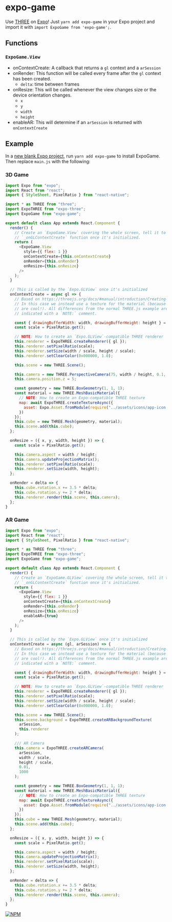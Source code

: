 # expo-game

Use [THREE](https://threejs.org) on [Expo](https://expo.io)! Just `yarn add expo-game` in your Expo project and import it with `import ExpoGame from
'expo-game';`.

## Functions

### `ExpoGame.View`

* onContextCreate: A callback that returns a `gl` context and a `arSession`
* onRender: This function will be called every frame after the `gl` context has been created. 
  * `delta`: time between frames
* onResize: This will be called whenever the view changes size or the device orientation changes.
  * `x`
  * `y`
  * `width`
  * `height`
* enableAR: This will determine if an `arSession` is returned with `onContextCreate`

## Example

In a [new blank Expo project](https://docs.expo.io/versions/latest/guides/up-and-running.html),
run `yarn add expo-game` to install ExpoGame. Then replace
`main.js` with the following:


### 3D Game

```js
import Expo from "expo";
import React from "react";
import { StyleSheet, PixelRatio } from "react-native";

import * as THREE from "three";
import ExpoTHREE from "expo-three";
import ExpoGame from "expo-game";

export default class App extends React.Component {
  render() {
    // Create an `ExpoGame.View` covering the whole screen, tell it to call our
    // `_onGLContextCreate` function once it's initialized.
    return (
      <ExpoGame.View
        style={{ flex: 1 }}
        onContextCreate={this.onContextCreate}
        onRender={this.onRender}
        onResize={this.onResize}
      />
    );
  }

  // This is called by the `Expo.GLView` once it's initialized
  onContextCreate = async gl => {
    // Based on https://threejs.org/docs/#manual/introduction/Creating-a-scene
    // In this case we instead use a texture for the material (because textures
    // are cool!). All differences from the normal THREE.js example are
    // indicated with a `NOTE:` comment.

    const { drawingBufferWidth: width, drawingBufferHeight: height } = gl;
    const scale = PixelRatio.get();

    // NOTE: How to create an `Expo.GLView`-compatible THREE renderer
    this.renderer = ExpoTHREE.createRenderer({ gl });
    this.renderer.setPixelRatio(scale);
    this.renderer.setSize(width / scale, height / scale);
    this.renderer.setClearColor(0x000000, 1.0);

    this.scene = new THREE.Scene();

    this.camera = new THREE.PerspectiveCamera(75, width / height, 0.1, 1000);
    this.camera.position.z = 5;

    const geometry = new THREE.BoxGeometry(1, 1, 1);
    const material = new THREE.MeshBasicMaterial({
      // NOTE: How to create an Expo-compatible THREE texture
      map: await ExpoTHREE.createTextureAsync({
        asset: Expo.Asset.fromModule(require("../assets/icons/app-icon.png"))
      })
    });
    this.cube = new THREE.Mesh(geometry, material);
    this.scene.add(this.cube);
  };

  onResize = ({ x, y, width, height }) => {
    const scale = PixelRatio.get();

    this.camera.aspect = width / height;
    this.camera.updateProjectionMatrix();
    this.renderer.setPixelRatio(scale);
    this.renderer.setSize(width, height);
  };

  onRender = delta => {
    this.cube.rotation.x += 3.5 * delta;
    this.cube.rotation.y += 2 * delta;
    this.renderer.render(this.scene, this.camera);
  };
}
```

### AR Game

```js
import Expo from "expo";
import React from "react";
import { StyleSheet, PixelRatio } from "react-native";

import * as THREE from "three";
import ExpoTHREE from "expo-three";
import ExpoGame from "expo-game";

export default class App extends React.Component {
  render() {
    // Create an `ExpoGame.GLView` covering the whole screen, tell it to call our
    // `_onGLContextCreate` function once it's initialized.
    return (
      <ExpoGame.View
        style={{ flex: 1 }}
        onContextCreate={this.onContextCreate}
        onRender={this.onRender}
        onResize={this.onResize}
        enableAR={true}
      />
    );
  }

  // This is called by the `Expo.GLView` once it's initialized
  onContextCreate = async (gl, arSession) => {
    // Based on https://threejs.org/docs/#manual/introduction/Creating-a-scene
    // In this case we instead use a texture for the material (because textures
    // are cool!). All differences from the normal THREE.js example are
    // indicated with a `NOTE:` comment.

    const { drawingBufferWidth: width, drawingBufferHeight: height } = gl;
    const scale = PixelRatio.get();

    // NOTE: How to create an `Expo.GLView`-compatible THREE renderer
    this.renderer = ExpoTHREE.createRenderer({ gl });
    this.renderer.setPixelRatio(scale);
    this.renderer.setSize(width / scale, height / scale);
    this.renderer.setClearColor(0x000000, 1.0);

    this.scene = new THREE.Scene();
    this.scene.background = ExpoTHREE.createARBackgroundTexture(
      arSession,
      this.renderer
    );

    /// AR Camera
    this.camera = ExpoTHREE.createARCamera(
      arSession,
      width / scale,
      height / scale,
      0.01,
      1000
    );  

    const geometry = new THREE.BoxGeometry(1, 1, 1);
    const material = new THREE.MeshBasicMaterial({
      // NOTE: How to create an Expo-compatible THREE texture
      map: await ExpoTHREE.createTextureAsync({
        asset: Expo.Asset.fromModule(require("../assets/icons/app-icon.png"))
      })
    });
    this.cube = new THREE.Mesh(geometry, material);
    this.scene.add(this.cube);
  };

  onResize = ({ x, y, width, height }) => {
    const scale = PixelRatio.get();

    this.camera.aspect = width / height;
    this.camera.updateProjectionMatrix();
    this.renderer.setPixelRatio(scale);
    this.renderer.setSize(width, height);
  };

  onRender = delta => {
    this.cube.rotation.x += 3.5 * delta;
    this.cube.rotation.y += 2 * delta;
    this.renderer.render(this.scene, this.camera);
  };
}

```

[![NPM](https://nodei.co/npm/expo-game.png)](https://nodei.co/npm/expo-game/)
